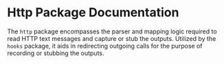 # Http Package Documentation

The `http` package encompasses the parser and mapping logic required
to read HTTP text messages and capture or stub the outputs. Utilized
by the `hooks` package, it aids in redirecting outgoing calls for the
purpose of recording or stubbing the outputs.
